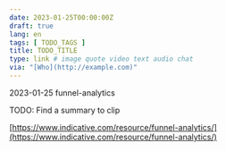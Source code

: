 ```yaml
---
date: 2023-01-25T00:00:00Z
draft: true
lang: en
tags: [ TODO_TAGS ]
title: TODO_TITLE
type: link # image quote video text audio chat
via: "[Who](http://example.com)"
---
```



2023-01-25 funnel-analytics


TODO: Find a summary to clip

[https://www.indicative.com/resource/funnel-analytics/](https://www.indicative.com/resource/funnel-analytics/)

